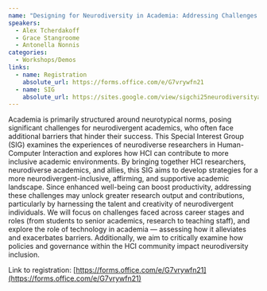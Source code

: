 ```yaml
---
name: "Designing for Neurodiversity in Academia: Addressing Challenges and Opportunities in Human-Computer Interaction"
speakers:
  - Alex Tcherdakoff
  - Grace Stangroome
  - Antonella Nonnis
categories:
  - Workshops/Demos
links:
  - name: Registration
    absolute_url: https://forms.office.com/e/G7vrywfn21
  - name: SIG
    absolute_url: https://sites.google.com/view/sigchi25neurodiversityacademia/home?authuser=0
---
```


Academia is primarily structured around neurotypical norms, posing significant challenges for neurodivergent academics,
who often face additional barriers that hinder their success. This Special Interest Group (SIG) examines the experiences
of neurodiverse researchers in Human-Computer Interaction and explores how HCI can contribute to more inclusive academic
environments. By bringing together HCI researchers, neurodiverse academics, and allies, this SIG aims to develop strategies
for a more neurodivergent-inclusive, affirming, and supportive academic landscape. Since enhanced well-being can boost productivity,
addressing these challenges may unlock greater research output and contributions, particularly by harnessing the talent and creativity
of neurodivergent individuals. We will focus on challenges faced across career stages and roles (from students to senior academics,
research to teaching staff), and explore the role of technology in academia — assessing how it alleviates and exacerbates barriers.
Additionally, we aim to critically examine how policies and governance within the HCI community impact neurodiversity inclusion.

Link to registration: [https://forms.office.com/e/G7vrywfn21](https://forms.office.com/e/G7vrywfn21)
